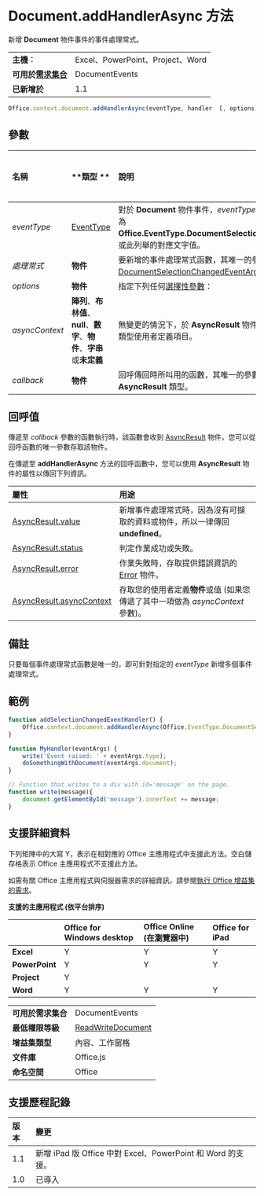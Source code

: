
# Document.addHandlerAsync 方法
新增 **Document** 物件事件的事件處理常式。

|||
|:-----|:-----|
|**主機︰**|Excel、PowerPoint、Project、Word|
|**可用於[需求集合](../../docs/overview/specify-office-hosts-and-api-requirements.md)**|DocumentEvents|
|**已新增於**|1.1|


```js
Office.context.document.addHandlerAsync(eventType, handler  [, options], callback);
```


## 參數



|**名稱**|**類型	**|**說明**|**支援附註**|
|:-----|:-----|:-----|:-----|
| _eventType_|[EventType](../../reference/shared/eventtype-enumeration.md)|對於 **Document** 物件事件，_eventType_ 參數可指定為 **Office.EventType.DocumentSelectionChanged**，或此列舉的對應文字值。||
| _處理常式_|**物件**|要新增的事件處理常式函數，其唯一的參數類型為 [DocumentSelectionChangedEventArgs](../../reference/shared/document.selectionchangedeventargs.md)。必要。||
| _options_|**物件**|指定下列任何[選擇性參數](../../docs/develop/asynchronous-programming-in-office-add-ins.md#passing-optional-parameters-to-asynchronous-methods)：||
| _asyncContext_|**陣列**、**布林值**、**null**、**數字**、**物件**、**字串**或**未定義**|無變更的情況下，於 **AsyncResult** 物件中傳回的任一類型使用者定義項目。||
| _callback_|**物件**|回呼傳回時所叫用的函數，其唯一的參數為 **AsyncResult** 類型。||

## 回呼值

傳遞至 _callback_ 參數的函數執行時，該函數會收到 [AsyncResult](../../reference/shared/asyncresult.md) 物件，您可以從回呼函數的唯一參數存取該物件。

在傳遞至 **addHandlerAsync** 方法的回呼函數中，您可以使用 **AsyncResult** 物件的屬性以傳回下列資訊。



|**屬性**|**用途**|
|:-----|:-----|
|[AsyncResult.value](../../reference/shared/asyncresult.value.md)|新增事件處理常式時，因為沒有可擷取的資料或物件，所以一律傳回  **undefined**。|
|[AsyncResult.status](../../reference/shared/asyncresult.status.md)|判定作業成功或失敗。|
|[AsyncResult.error](../../reference/shared/asyncresult.error.md)|作業失敗時，存取提供錯誤資訊的 [Error](../../reference/shared/error.md) 物件。|
|[AsyncResult.asyncContext](../../reference/shared/asyncresult.asynccontext.md)|存取您的使用者定義**物件**或值 (如果您傳遞了其中一項做為 _asyncContext_ 參數)。|

## 備註

只要每個事件處理常式函數是唯一的，即可針對指定的 _eventType_ 新增多個事件處理常式。


## 範例




```js
function addSelectionChangedEventHandler() {
    Office.context.document.addHandlerAsync(Office.EventType.DocumentSelectionChanged, MyHandler);
}

function MyHandler(eventArgs) {
    write('Event raised: ' + eventArgs.type);
    doSomethingWithDocument(eventArgs.document);
}

// Function that writes to a div with id='message' on the page.
function write(message){
    document.getElementById('message').innerText += message; 
}
```




## 支援詳細資料


下列矩陣中的大寫 Y，表示在相對應的 Office 主應用程式中支援此方法。空白儲存格表示 Office 主應用程式不支援此方法。

如需有關 Office 主應用程式與伺服器需求的詳細資訊，請參閱[執行 Office 增益集的需求](../../docs/overview/requirements-for-running-office-add-ins.md)。


**支援的主應用程式 (依平台排序)**


||**Office for Windows desktop**|**Office Online (在瀏覽器中)**|**Office for iPad**|
|:-----|:-----|:-----|:-----|
|**Excel**|Y|Y|Y|
|**PowerPoint**|Y|Y|Y|
|**Project**|Y|||
|**Word**|Y|Y|Y|

|||
|:-----|:-----|
|**可用於需求集合**|DocumentEvents|
|**最低權限等級**|[ReadWriteDocument](../../docs/develop/requesting-permissions-for-api-use-in-content-and-task-pane-add-ins.md)|
|**增益集類型**|內容、工作窗格|
|**文件庫**|Office.js|
|**命名空間**|Office|

## 支援歷程記錄



|**版本**|**變更**|
|:-----|:-----|
|1.1|新增 iPad 版 Office 中對 Excel、PowerPoint 和 Word 的支援。|
|1.0|已導入|
